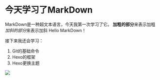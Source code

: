 # 今天学习了MarkDown

MarkDown是一种超文本语言，今天我第一次学习了它。
**加粗的部分**来表示加粗
*加斜的部分*来表示加斜
Hello MarkDown！

接下来我还会学习：
1. Git的基础命令
1. Hexo的框架
1. Hexo更换主题

![](https://qgt-style.oss-cn-hangzhou.aliyuncs.com/newcoursep4/g1/g1-2-2/tenor.gif)
